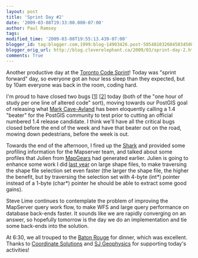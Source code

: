 ```yaml
---
layout: post
title: 'Sprint Day #2'
date: '2009-03-08T19:33:00.000-07:00'
author: Paul Ramsey
tags: 
modified_time: '2009-03-08T19:55:13.439-07:00'
blogger_id: tag:blogger.com,1999:blog-14903426.post-5054810326045034508
blogger_orig_url: http://blog.cleverelephant.ca/2009/03/sprint-day-2.html
comments: True
---
```


Another productive day at the [Toronto Code Sprint](http://wiki.osgeo.org/wiki/Toronto_Code_Sprint_2009)! Today was "sprint forward" day, so everyone got an hour less sleep than they expected, but by 10am everyone was back in the room, coding hard. 

I'm proud to have closed two bugs [[1](http://code.google.com/p/postgis/issues/detail?id=112)] [[2](http://code.google.com/p/postgis/issues/detail?id=116)] today (both of the "one hour of study per one line of altered code" sort), moving towards our PostGIS goal of releasing what [Mark Cave-Ayland](http://www.ilande.co.uk/) has been eloquently calling a 1.4 "beater" for the PostGIS community to test prior to cutting an official numbered 1.4 release candidate.  I think we'll have all the critical bugs closed before the end of the week and have that beater out on the road, mowing down pedestrians, before the week is out.

Towards the end of the afternoon, I fired up the [Shark](http://docs.opengeo.org/geospiel/2009/03/04/riding-the-shark/) and provided some profiling information for the Mapserver team, and talked about some profiles that Julien from [MapGears](http://www.mapgears.com/) had generated earlier. Julien is going to enhance some work I did [last year](http://blog.cleverelephant.ca/2008/04/see_30.html) on large shape files, to make traversing the shape file selection set even faster (the larger the shape file, the higher the benefit, but by traversing the selection set with 4-byte (int*) pointer instead of a 1-byte (char*) pointer he should be able to extract some good gains).

Steve Lime continues to contemplate the problem of improving the MapServer query work flow, to make WFS and large query performance on database back-ends faster. It sounds like we are rapidly converging on an answer, so hopefully tomorrow is the day we do an implementation and tie some back-ends into the solution.

At 6:30, we all trouped to the [Baton Rouge](http://www.batonrougerestaurants.com/page.asp?intNodeID=33079) for dinner, which was excellent.  Thanks to [Coordinate Solutions](http://www.coordinatesolutions.com/) and [SJ Geophysics](http://www.sjgeophysics.com/) for supporting today's activities!

